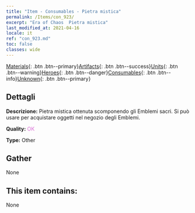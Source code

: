 ```yaml
---
title: "Item - Consumables - Pietra mistica"
permalink: /Items/con_923/
excerpt: "Era of Chaos  Pietra mistica"
last_modified_at: 2021-04-16
locale: it
ref: "con_923.md"
toc: false
classes: wide
---
```

 [Materials](/it/Items/){: .btn .btn--primary}[Artifacts](/it/Items/Artifacts/){: .btn .btn--success}[Units](/it/Items/Units/){: .btn .btn--warning}[Heroes](/it/Items/Heroes/){: .btn .btn--danger}[Consumables](/it/Items/Consumables/){: .btn .btn--info}[Unknown](/it/Items/Unknown/){: .btn .btn--primary}

## Dettagli
 **Descrizione:** Pietra mistica ottenuta scomponendo gli Emblemi sacri. Si può usare per acquistare oggetti nel negozio degli Emblemi.

 **Quality:** <span style="color: #DA70D6">OK</span>

 **Type:** Other

## Gather

  None

## This item contains:

  None

